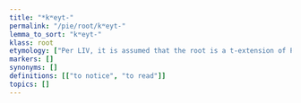 ```yaml
---
title: "*kʷeyt-"
permalink: "/pie/root/kʷeyt-"
lemma_to_sort: "kʷeyt-"
klass: root
etymology: ["Per LIV, it is assumed that the root is a t-extension of Proto-Indo-European *kʷey- (“to estimate”)."]
markers: []
synonyms: []
definitions: [["to notice", "to read"]]
topics: []
---
```

